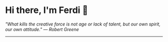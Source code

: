 <h1>Hi there, I'm Ferdi 👋</h1>

<p><em>
  "What kills the creative force is not age or lack of talent, but our own spirit, our own attitude." — Robert Greene
</em></p>

---
